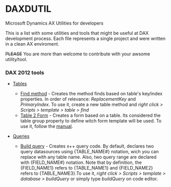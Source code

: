 # DAXDUTIL
Microsoft Dynamics AX Utilities for developers

This is a list with some utilities and tools that might be useful at DAX development process. Each file represents a single project and were written in a clean AX enviroment.
 
~~PLEASE~~ You are more than welcome to contribute with your awsome utility/tool.

### DAX 2012 tools
* [Tables](https://github.com/anderson-joyle/DAXDUTIL/tree/master/Tables)
  * [Find method](https://github.com/anderson-joyle/DAXDUTIL/blob/master/Tables/DAXD_TableFindMethod.xpo) - Creates the method finds based on table's key/index properties. In order of relevance: *ReplacementKey* and *PrimaryIndex*. To use it, create a new table method and *right click > Scripts > template > table > find*
  * [Table 2 Form](https://github.com/anderson-joyle/DAXDUTIL/blob/dev/Tables/DAXD_Table2Form.xpo) - Creates a form based on a table. Its considered the table group property to define witch form template will be used. To use it, follow the [manual](http://andersonjoyle.com/2016/06/08/daxdutil-table-2-form-manual).

* [Queries](https://github.com/anderson-joyle/DAXDUTIL/tree/master/Queries)
  * [Build query](https://github.com/anderson-joyle/DAXDUTIL/blob/master/Queries/DAXDUtil_QueryBuildQuery.xpo) - Creates x++ query code. By default, declares two query datasources using {TABLE_NAME#} notation, wich you can replace with any table name. Also, two query range are declared with {FIELD_NAME#} notation. Note that by definition, the {FIELD_NAME1} refers to {TABLE_NAME1} and {FIELD_NAME2} refers to {TABLE_NAME3}.To use it, *right click > Scripts > template > database > buildQuery* or simply type *buildQuery* on code editor.





